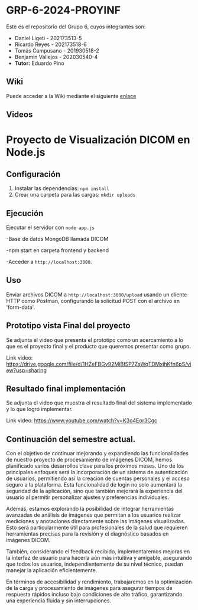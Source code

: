 # GRP-6-2024-PROYINF
Este es el repositorio del Grupo 6, cuyos integrantes son:

* Daniel Ligeti - 202173513-5
* Ricardo Reyes - 202173518-6 
* Tomás Campusano - 201930518-2
* Benjamin Vallejos - 202030540-4
* **Tutor:** Eduardo Pino

## Wiki

Puede acceder a la Wiki mediante el siguiente [enlace](https://github.com/R1cky09/GRP-6-2024-PROYINF/wiki)

## Videos


# Proyecto de Visualización DICOM en Node.js

## Configuración

1. Instalar las dependencias: `npm install`
2. Crear una carpeta para las cargas: `mkdir uploads`

## Ejecución

Ejecutar el servidor con `node app.js` 

-Base de datos MongoDB llamada DICOM

-npm start en carpeta frontend y backend

-Acceder a `http://localhost:3000`.

## Uso

Enviar archivos DICOM a `http://localhost:3000/upload` usando un cliente HTTP como Postman, configurando la solicitud POST con el archivo en 'form-data'.

## Prototipo vista Final del proyecto

Se adjunta el video que presenta el prototipo como un acercamiento a lo que es el proyecto final y el producto que queremos presentar como grupo.

Link video: https://drive.google.com/file/d/1HZeFBGy92MiBISP7ZsWqTDMxjhKfn6pS/view?usp=sharing

## Resultado final implementación

Se adjunta el video que muestra el resultado final del sistema implementado y lo que logró implementar.

Link video: https://www.youtube.com/watch?v=K3o4Eor3Cgc

## Continuación del semestre actual.

Con el objetivo de continuar mejorando y expandiendo las funcionalidades de nuestro proyecto de procesamiento de imágenes DICOM, hemos planificado varios desarrollos clave para los próximos meses. Uno de los principales enfoques será la incorporación de un sistema de autenticación de usuarios, permitiendo así la creación de cuentas personales y el acceso seguro a la plataforma. Esta funcionalidad de login no solo aumentará la seguridad de la aplicación, sino que también mejorará la experiencia del usuario al permitir personalizar ajustes y preferencias individuales.

Además, estamos explorando la posibilidad de integrar herramientas avanzadas de análisis de imágenes que permitan a los usuarios realizar mediciones y anotaciones directamente sobre las imágenes visualizadas. Esto será particularmente útil para profesionales de la salud que requieren herramientas precisas para la revisión y el diagnóstico basados en imágenes DICOM.

También, considerando el feedback recibido, implementaremos mejoras en la interfaz de usuario para hacerla aún más intuitiva y amigable, asegurando que todos los usuarios, independientemente de su nivel técnico, puedan manejar la aplicación eficientemente.

En términos de accesibilidad y rendimiento, trabajaremos en la optimización de la carga y procesamiento de imágenes para asegurar tiempos de respuesta rápidos incluso bajo condiciones de alto tráfico, garantizando una experiencia fluida y sin interrupciones.
